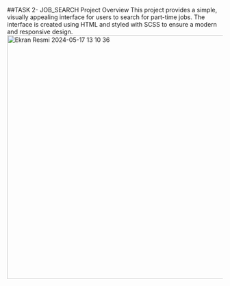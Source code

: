 ##TASK 2- JOB_SEARCH
Project Overview
This project provides a simple, visually appealing interface for users to search for part-time jobs. The interface is created using HTML and styled with SCSS to ensure a modern and responsive design.
<img width="570" alt="Ekran Resmi 2024-05-17 13 10 36" src="https://github.com/aysunurterzi/Mobven_Aysu_Projects/assets/80470813/979f100e-f8ec-41fb-9ae6-f672cf713610">
